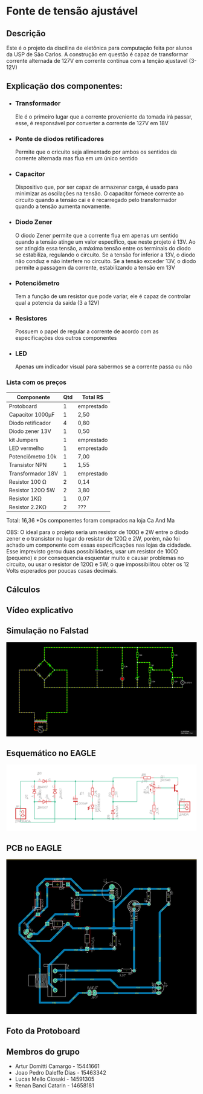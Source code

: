 # Fonte de tensão ajustável
## Descrição
Este é o projeto da discilina de eletônica para computação feita por alunos da USP de São Carlos.
A construção em questão é capaz de transformar corrente alternada de 127V em corrente contínua com a tenção ajustavel (3-12V)

## Explicação dos componentes:
* ### Transformador
  Ele é o primeiro lugar que a corrente proveniente da tomada irá passar, esse, é responsável por converter a corrente de 127V em 18V
* ### Ponte de diodos retificadores
  Permite que o cricuito seja alimentado por ambos os sentidos da corrente alternada mas flua em um único sentido
* ### Capacitor
  Dispositivo que, por ser capaz de armazenar carga, é usado para minimizar as oscilações na tensão. O capacitor fornece corrente ao circuito quando a tensão cai e é recarregado pelo transformador quando a tensão aumenta novamente.
* ### Diodo Zener
  O diodo Zener permite que a corrente flua em apenas um sentido quando a tensão atinge um valor específico, que neste projeto é 13V. Ao ser atingida essa tensão, a máxima tensão entre os terminais do diodo se estabiliza, regulando o circuito. Se a tensão for     inferior a 13V, o diodo não conduz e não interfere no circuito. Se a tensão exceder 13V, o diodo permite a passagem da corrente, estabilizando a tensão em 13V
* ### Potenciômetro
  Tem a função de um resistor que pode variar, ele é capaz de controlar qual a potencia da saida (3 a 12V)
* ### Resistores
  Possuem o papel de regular a corrente de acordo com as especificações dos outros componentes
* ### LED
  Apenas um indicador visual para sabermos se a corrente passa ou não

### Lista com os preços
| Componente | Qtd | Total R$ |
| ---------- | --- | -------- |
| Protoboard | 1 | emprestado |
| Capacitor 1000µF | 1 | 2,50 |
| Diodo retificador | 4 | 0,80 |
| Diodo zener 13V | 1 | 0,50 |
| kit Jumpers | 1 | emprestado |
| LED vermelho | 1 | emprestado |
| Potenciômetro 10k | 1 | 7,00 |
| Transistor NPN | 1 | 1,55 |
| Transformador 18V | 1 | emprestado |
| Resistor 100 Ω | 2 | 0,14 |
| Resistor 120Ω 5W | 2 | 3,80 |
| Resistor 1KΩ | 1 | 0,07 |
| Resistor 2.2KΩ | 2 | ??? |

Total: 16,36
*Os componentes foram comprados na loja Ca And Ma

OBS: O ideal para o projeto seria um resistor de 100Ω e 2W entre o diodo zener e o transistor no lugar do resistor de 120Ω e 2W, porém, não foi achado um componente com essas especificações nas lojas da cidadade. Esse imprevisto gerou duas possibilidades, usar um resistor de 100Ω (pequeno) e por consequencia esquentar muito e causar problemas no circuito, ou usar o resistor de 120Ω e 5W, o que impossibilitou obter os 12 Volts esperados por poucas casas decimais.

## Cálculos

## Vídeo explicativo

## Simulação no Falstad
<img src="CircuitoFalstad.png">

## Esquemático no EAGLE
<img src="Esquemático.png">

## PCB no EAGLE
<img src="PCB.png">

## Foto da Protoboard

## Membros do grupo
  * Artur Domitti Camargo - 15441661
  * Joao Pedro Daleffe Dias - 15463342
  * Lucas Mello Ciosaki - 14591305
  * Renan Banci Catarin - 14658181 
